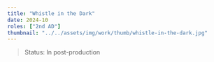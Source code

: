 ```yaml
---
title: "Whistle in the Dark"
date: 2024-10
roles: ["2nd AD"]
thumbnail: "../../assets/img/work/thumb/whistle-in-the-dark.jpg"
---
```

> Status: In post-production